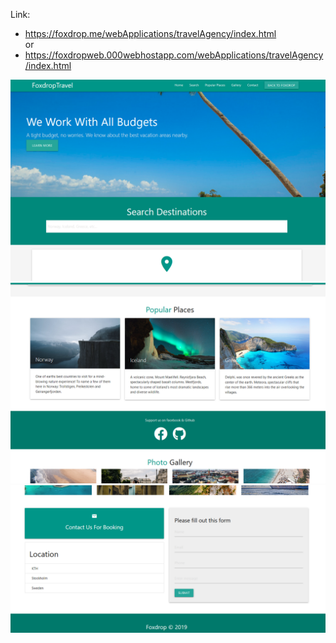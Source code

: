 Link: 
- https://foxdrop.me/webApplications/travelAgency/index.html
<br> or <br>
- https://foxdropweb.000webhostapp.com/webApplications/travelAgency/index.html
<img src="./images/frontpage.png"/>
<img src="./images/display.png"/>
<img src="./images/footer.png"/>
